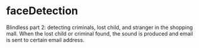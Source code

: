 # faceDetection
Blindless part 2: detecting criminals, lost child, and stranger in the shopping mall.
When the lost child or criminal found, the sound is produced and email is sent to certain email address.

